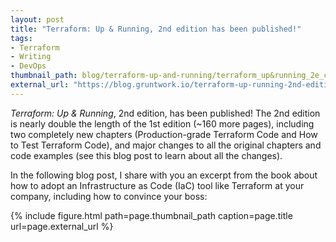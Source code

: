 ```yaml
---
layout: post
title: "Terraform: Up & Running, 2nd edition has been published!"
tags:
- Terraform
- Writing
- DevOps
thumbnail_path: blog/terraform-up-and-running/terraform_up&running_2e_cover_medium.png
external_url: "https://blog.gruntwork.io/terraform-up-running-2nd-edition-is-out-7de640c1576d"
---
```


*Terraform: Up & Running*, 2nd edition, has been published! The 2nd edition is nearly double the length of the 1st 
edition (~160 more pages), including two completely new chapters (Production-grade Terraform Code and How to Test 
Terraform Code), and major changes to all the original chapters and code examples (see this blog post to learn about 
all the changes).

In the following blog post, I share with you an excerpt from the book about how to adopt an Infrastructure as Code 
(IaC) tool like Terraform at your company, including how to convince your boss:

{% include figure.html path=page.thumbnail_path caption=page.title url=page.external_url %}

